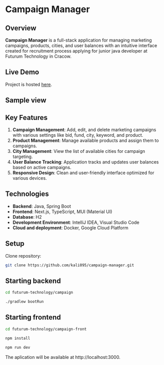 # Campaign Manager

## Overview

**Campaign Manager** is a full-stack application for managing marketing campaigns, products, cities, and user balances with an intuitive interface created for recruitment process applying for junior java developer at Futurum Technology in Cracow. 

## Live Demo

Project is hosted [here](https://campaign-manager.vercel.app).

## Sample view



## Key Features

1. **Campaign Management**: Add, edit, and delete marketing campaigns with various settings like bid, fund, city, keyword, and product.
2. **Product Management**: Manage available products and assign them to campaigns.
3. **City Management**: View the list of available cities for campaign targeting.
4. **User Balance Tracking**: Application tracks and updates user balances based on active campaigns.
5. **Responsive Design**: Clean and user-friendly interface optimized for various devices.

## Technologies

- **Backend**: Java, Spring Boot
- **Frontend**: Next.js, TypeScript, MUI (Material UI)  
- **Database**: H2 
- **Development Environment**: IntelliJ IDEA, Visual Studio Code  
- **Cloud and deployment**: Docker, Google Cloud Platform

## Setup

Clone repository:

```bash
git clone https://github.com/kali095/campaign-manager.git
```

## Starting backend 

```bash
cd futurum-technology/campaign
```

```bash
./gradlew bootRun
```

## Starting frontend

```bash
cd futurum-technology/campaign-front
```

```bash
npm install
```

```bash
npm run dev
```

The aplication will be available at http://localhost:3000.


